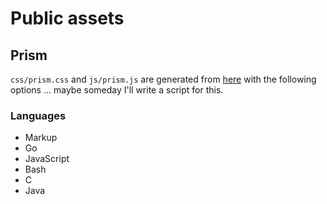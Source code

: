 # Public assets

## Prism

`css/prism.css` and `js/prism.js` are generated from
[here](http://prismjs.com/download.html) with the following options
... maybe someday I'll write a script for this.

### Languages
- Markup
- Go
- JavaScript
- Bash
- C
- Java
